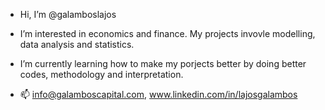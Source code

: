 - Hi, I’m @galamboslajos
- I’m interested in economics and finance. My projects invovle modelling, data analysis and statistics. 
- I’m currently learning how to make my porjects better by doing better codes, methodology and interpretation.

- 📫 info@galamboscapital.com, www.linkedin.com/in/lajosgalambos



<!---
galamboslajos/galamboslajos is a ✨ special ✨ repository because its `README.md` (this file) appears on your GitHub profile.
You can click the Preview link to take a look at your changes.
--->
